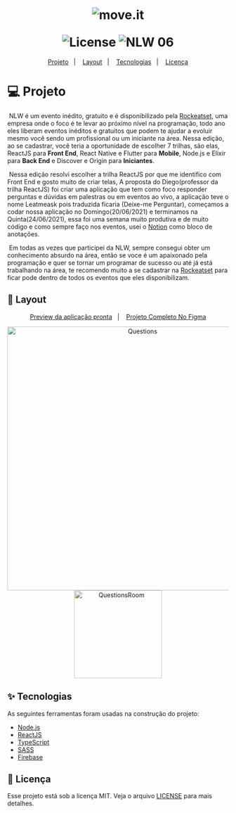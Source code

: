 <h1 align="center">
  <img alt="move.it" title="move.it" src="https://user-images.githubusercontent.com/51729214/123440460-30368200-d5a9-11eb-9c7c-a0061e4a9d3f.png" />
  <p></p>
  <img alt="License" src="https://img.shields.io/static/v1?label=license&message=MIT&color=8257E5&labelColor=000000">
  <img src="https://img.shields.io/static/v1?label=NLW&message=06&color=8257E5&labelColor=000000" alt="NLW 06" />
</h1>

<p align="center">
  <a href="#title">Projeto</a>&nbsp;&nbsp;&nbsp;|&nbsp;&nbsp;&nbsp; 
  <a href="#preview">Layout</a>&nbsp;&nbsp;&nbsp;|&nbsp;&nbsp;&nbsp;
  <a href="#technologies">Tecnologias</a>&nbsp;&nbsp;&nbsp;|&nbsp;&nbsp;&nbsp; 
  <a href="#license">Licença</a>
</p>

<h1 id="title">💻 Projeto</h1>

<p>&nbsp;NLW é um evento inédito, gratuito e é disponibilizado pela <a href="https://rocketseat.com.br/">Rockeatset</a>, uma empresa onde o foco é te levar ao próximo nível na programação, todo ano eles liberam eventos inéditos e gratuitos que podem te ajudar a evoluir mesmo você sendo um profissional ou um iniciante na área. Nessa edição, ao se cadastrar, você teria a oportunidade de escolher 7 trilhas, são elas, ReactJS para <b>Front End</b>, React Native e Flutter para <b>Mobile</b>, Node.js e Elixir para <b>Back End</b> e Discover e Origin para <b>Iniciantes</b>.</p>

<p>&nbsp;Nessa edição resolvi escolher a trilha ReactJS por que me identifico com Front End e gosto muito de criar telas, A proposta do Diego(professor da trilha ReactJS) foi criar uma aplicação que tem como foco responder perguntas e dúvidas em palestras ou em eventos ao vivo, a aplicação teve o nome Leatmeask pois traduzida ficaria (Deixe-me Perguntar), começamos a codar nossa aplicação no Domingo(20/06/2021) e terminamos na Quinta(24/06/2021), essa foi uma semana muito produtiva e de muito código e como sempre faço nos eventos, usei o <a href="https://notion.so">Notion</a> como bloco de anotações.</p>

<p>&nbsp;Em todas as vezes que participei da NLW, sempre consegui obter um conhecimento absurdo na área, então se voce é um apaixonado pela programação e quer se tornar um programar de sucesso ou até já está trabalhando na área, te recomendo muito a se cadastrar na <a href="https://rocketseat.com.br/">Rockeatset</a> para ficar pode dentro de todos os eventos que eles disponibilizam.</p>

<h2 id="preview">🔖 Layout</h2>

<div align="center">
  <a href="https://letmeask-4b126.web.app/">Preview da aplicação pronta</a>&nbsp;&nbsp;&nbsp;|&nbsp;&nbsp;&nbsp;
  <a href="https://www.figma.com/file/1Z8COHzPi2FwWAwBbVnjsH/Letmeask?node-id=45%3A3279">Projeto Completo No Figma</a>
  <p> </p>
</div>

<div align="center">
  <img alt="Questions" title="#Questions" src="https://user-images.githubusercontent.com/51729214/123678994-5fedc000-d81d-11eb-853c-fa12a1339675.png" width="600" />
  <img alt="QuestionsRoom" title="#deleteQuestions" src="https://user-images.githubusercontent.com/51729214/123679358-ca066500-d81d-11eb-9db8-5929519dee9e.png" width="200" />
</div>

<h2 id="technologies">✨ Tecnologias</h2>

As seguintes ferramentas foram usadas na construção do projeto:

- [Node.js](https://nodejs.org/en/)
- [ReactJS](https://pt-br.reactjs.org/)
- [TypeScript](https://blog.rocketseat.com.br/typescript-vantagens-mitos-conceitos/)
- [SASS](https://sass-lang.com/)
- [Firebase](https://firebase.google.com/)

<h2 id="license">📄 Licença</h2>

Esse projeto está sob a licença MIT. Veja o arquivo [LICENSE](LICENSE.md) para mais detalhes.
